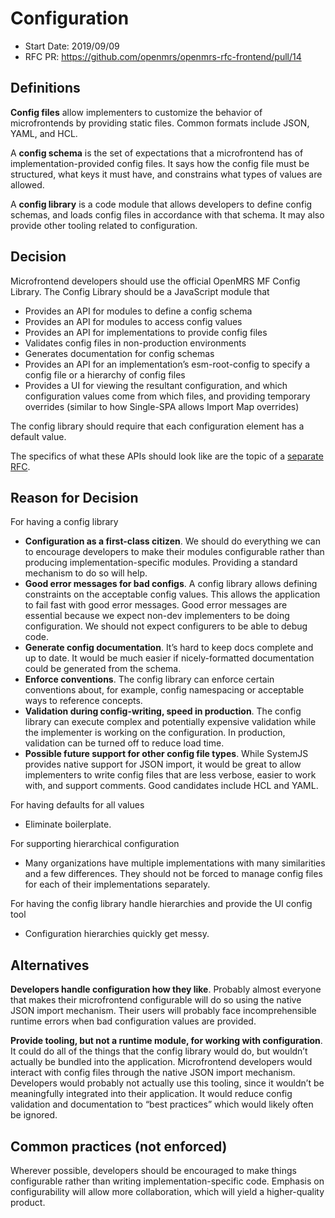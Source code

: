 # Configuration
- Start Date: 2019/09/09
- RFC PR: https://github.com/openmrs/openmrs-rfc-frontend/pull/14

## Definitions

**Config files** allow implementers to customize the behavior of microfrontends
by providing static files. Common formats include JSON, YAML, and HCL.

A **config schema** is the set of expectations that a microfrontend has of
implementation-provided config files. It says how the config file must be 
structured, what keys it must have, and constrains what types of values are allowed.

A **config library** is a code module that allows developers to define config 
schemas, and loads config files in accordance with that schema. It may also 
provide other tooling related to configuration.


## Decision

Microfrontend developers should use the official OpenMRS MF Config Library. 
The Config Library should be a JavaScript module that
*   Provides an API for modules to define a config schema
*   Provides an API for modules to access config values
*   Provides an API for implementations to provide config files
*   Validates config files in non-production environments
*   Generates documentation for config schemas
*   Provides an API for an implementation’s esm-root-config to specify a config file or a hierarchy of config files
*   Provides a UI for viewing the resultant configuration, and which configuration values come from which files, and providing temporary overrides (similar to how Single-SPA allows Import Map overrides)

The config library should require that each configuration element has a default value.

The specifics of what these APIs should look like are the topic of a [separate RFC](https://docs.google.com/document/d/1Srazq1xfZSmIE7TfyMNKAriPgV2olEMJ68CirYpbgME/edit).


## Reason for Decision

For having a config library
*   **Configuration as a first-class citizen**. We should do everything we can to encourage developers to make their modules configurable rather than producing implementation-specific modules. Providing a standard mechanism to do so will help.
*   **Good error messages for bad configs**. A config library allows defining constraints on the acceptable config values. This allows the application to fail fast with good error messages. Good error messages are essential because we expect non-dev implementers to be doing configuration. We should not expect configurers to be able to debug code.
*   **Generate config documentation**. It’s hard to keep docs complete and up to date. It would be much easier if nicely-formatted documentation could be generated from the schema.
*   **Enforce conventions**. The config library can enforce certain conventions about, for example, config namespacing or acceptable ways to reference concepts.
*   **Validation during config-writing, speed in production**. The config library can execute complex and potentially expensive validation while the implementer is working on the configuration. In production, validation can be turned off to reduce load time.
*   **Possible future support for other config file types**. While SystemJS provides native support for JSON import, it would be great to allow implementers to write config files that are less verbose, easier to work with, and support comments. Good candidates include HCL and YAML.

For having defaults for all values
*   Eliminate boilerplate.

For supporting hierarchical configuration
*   Many organizations have multiple implementations with many similarities and a few differences. They should not be forced to manage config files for each of their implementations separately.

For having the config library handle hierarchies and provide the UI config tool
*   Configuration hierarchies quickly get messy.


## Alternatives

**Developers handle configuration how they like**. Probably almost everyone 
that makes their microfrontend configurable will do so using the native JSON 
import mechanism. Their users will probably face incomprehensible runtime 
errors when bad configuration values are provided.

**Provide tooling, but not a runtime module, for working with configuration**. 
It could do all of the things that the config library would do, but wouldn’t 
actually be bundled into the application. Microfrontend developers would 
interact with config files through the native JSON import mechanism. 
Developers would probably not actually use this tooling, since it wouldn’t be 
meaningfully integrated into their application. It would reduce config 
validation and documentation to “best practices” which would likely often be ignored.

## Common practices (not enforced)

Wherever possible, developers should be encouraged to make things configurable
rather than writing implementation-specific code. Emphasis on configurability
will allow more collaboration, which will yield a higher-quality product.
